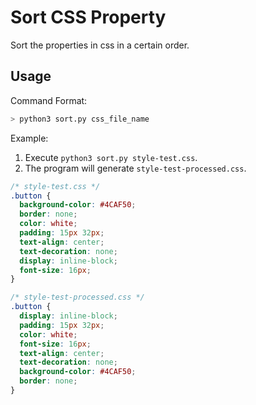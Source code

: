 # Sort CSS Property

Sort the properties in css in a certain order.

## Usage

Command Format:

```bash
> python3 sort.py css_file_name
```

Example:

1.  Execute `python3 sort.py style-test.css`.
1.  The program will generate `style-test-processed.css`.

```css
/* style-test.css */
.button {
  background-color: #4CAF50;
  border: none;
  color: white;
  padding: 15px 32px;
  text-align: center;
  text-decoration: none;
  display: inline-block;
  font-size: 16px;
}

/* style-test-processed.css */
.button {
  display: inline-block;
  padding: 15px 32px;
  color: white;
  font-size: 16px;
  text-align: center;
  text-decoration: none;
  background-color: #4CAF50;
  border: none;
}
```
